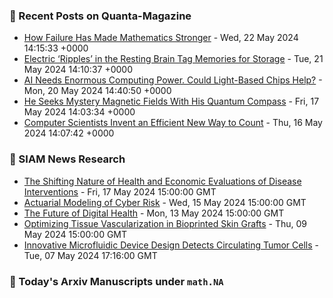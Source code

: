 ### 📝 Recent Posts on Quanta-Magazine
<!-- quanta starts -->
* <a href="https://www.quantamagazine.org/how-failure-has-made-mathematics-stronger-20240522/">How Failure Has Made Mathematics Stronger</a> - Wed, 22 May 2024 14:15:33 +0000
* <a href="https://www.quantamagazine.org/electric-ripples-in-the-resting-brain-tag-memories-for-storage-20240521/">Electric ‘Ripples’ in the Resting Brain Tag Memories for Storage</a> - Tue, 21 May 2024 14:10:37 +0000
* <a href="https://www.quantamagazine.org/ai-needs-enormous-computing-power-could-light-based-chips-help-20240520/">AI Needs Enormous Computing Power. Could Light-Based Chips Help?</a> - Mon, 20 May 2024 14:40:50 +0000
* <a href="https://www.quantamagazine.org/he-seeks-mystery-magnetic-fields-with-his-quantum-compass-20240517/">He Seeks Mystery Magnetic Fields With His Quantum Compass</a> - Fri, 17 May 2024 14:03:34 +0000
* <a href="https://www.quantamagazine.org/computer-scientists-invent-an-efficient-new-way-to-count-20240516/">Computer Scientists Invent an Efficient New Way to Count</a> - Thu, 16 May 2024 14:07:42 +0000
<!-- quanta ends -->

### 📝 SIAM News Research
<!-- siam-news starts -->
* <a href="https://sinews.siam.org/Details-Page/the-shifting-nature-of-health-and-economic-evaluations-of-disease-interventions">The Shifting Nature of Health and Economic Evaluations of Disease Interventions</a> - Fri, 17 May 2024 15:00:00 GMT
* <a href="https://sinews.siam.org/Details-Page/actuarial-modeling-of-cyber-risk">Actuarial Modeling of Cyber Risk</a> - Wed, 15 May 2024 15:00:00 GMT
* <a href="https://sinews.siam.org/Details-Page/the-future-of-digital-health">The Future of Digital Health</a> - Mon, 13 May 2024 15:00:00 GMT
* <a href="https://sinews.siam.org/Details-Page/optimizing-tissue-vascularization-in-bioprinted-skin-grafts">Optimizing Tissue Vascularization in Bioprinted Skin Grafts</a> - Thu, 09 May 2024 15:00:00 GMT
* <a href="https://sinews.siam.org/Details-Page/innovative-microfluidic-device-design-detects-circulating-tumor-cells">Innovative Microfluidic Device Design Detects Circulating Tumor Cells</a> - Tue, 07 May 2024 17:16:00 GMT
<!-- siam-news ends -->

### 📝 Today's Arxiv Manuscripts under ``math.NA``
<!-- arxiv-math-na starts -->

<!-- arxiv-math-na ends -->
